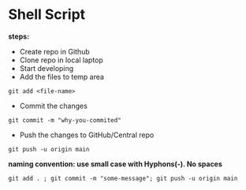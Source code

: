 # Shell Script

**steps:**

- Create repo in Github
- Clone repo in local laptop
- Start developing
- Add the files to temp area

```
git add <file-name>
```

- Commit the changes

```
git commit -m "why-you-commited"
```

- Push the changes to GitHub/Central repo

```
git push -u origin main
```

**naming convention: use small case with Hyphons(-). No spaces**

```
git add . ; git commit -m "some-message"; git push -u origin main
```
